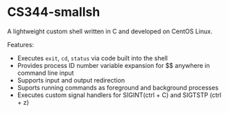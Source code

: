 # CS344-smallsh

A lightweight custom shell written in C and developed on CentOS Linux.

Features:  
 * Executes ```exit```, ```cd```, ```status``` via code built into the shell
 * Provides process ID number variable expansion for $$ anywhere in command line input
 * Supports input and output redirection
 * Suports running commands as foreground and background processes
 * Executes custom signal handlers for SIGINT(ctrl + C) and SIGTSTP (ctrl + z)
